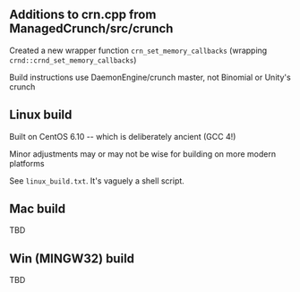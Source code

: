 ## Additions to crn.cpp from ManagedCrunch/src/crunch

Created a new wrapper function `crn_set_memory_callbacks` (wrapping `crnd::crnd_set_memory_callbacks`)

Build instructions use DaemonEngine/crunch master, not Binomial or Unity's crunch

## Linux build

Built on CentOS 6.10 -- which is deliberately ancient (GCC 4!)

Minor adjustments may or may not be wise for building on more modern platforms

See `linux_build.txt`. It's vaguely a shell script.

## Mac build

TBD

## Win (MINGW32) build

TBD

